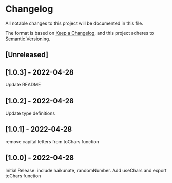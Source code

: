 # Changelog
All notable changes to this project will be documented in this file.

The format is based on [Keep a Changelog](https://keepachangelog.com/en/1.0.0/),
and this project adheres to [Semantic Versioning](https://semver.org/spec/v2.0.0.html).

## [Unreleased]

## [1.0.3] - 2022-04-28
Update README

## [1.0.2] - 2022-04-28
Update type definitions

## [1.0.1] - 2022-04-28
remove capital letters from toChars function

## [1.0.0] - 2022-04-28
Initial Release: include haikunate, randomNumber. Add useChars and export toChars function